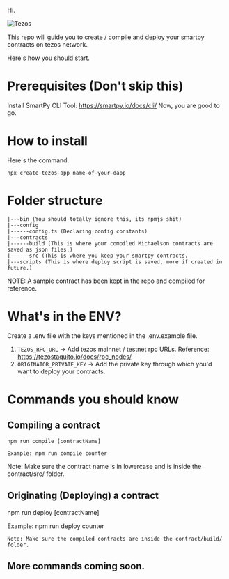 Hi.

![Tezos](https://user-images.githubusercontent.com/56220537/199964017-900f6f09-1a28-42fe-ac67-edfec80bc5fc.png)

This repo will guide you to create / compile and deploy your smartpy contracts on tezos network.

Here's how you should start.

# Prerequisites (Don't skip this)

Install SmartPy CLI Tool: https://smartpy.io/docs/cli/
Now, you are good to go.

# How to install
Here's the command.
```
npx create-tezos-app name-of-your-dapp
```

# Folder structure

```
|---bin (You should totally ignore this, its npmjs shit)
|---config
|------config.ts (Declaring config constants)
|---contracts
|------build (This is where your compiled Michaelson contracts are saved as json files.)
|------src (This is where you keep your smartpy contracts.
|---scripts (This is where deploy script is saved, more if created in future.)
```

NOTE: A sample contract has been kept in the repo and compiled for reference.

# What's in the ENV?

Create a .env file with the keys mentioned in the .env.example file.

1. ``TEZOS_RPC_URL`` -> Add tezos mainnet / testnet rpc URLs. Reference: https://tezostaquito.io/docs/rpc_nodes/
2. ``ORIGINATOR_PRIVATE_KEY`` -> Add the private key through which you'd want to deploy your contracts.

# Commands you should know

## Compiling a contract

```
npm run compile [contractName]

Example: npm run compile counter
```

Note: Make sure the contract name is in lowercase and is inside the contract/src/ folder.

## Originating (Deploying) a contract

npm run deploy [contractName]

Example: npm run deploy counter

```
Note: Make sure the compiled contracts are inside the contract/build/ folder.
```

## More commands coming soon.
